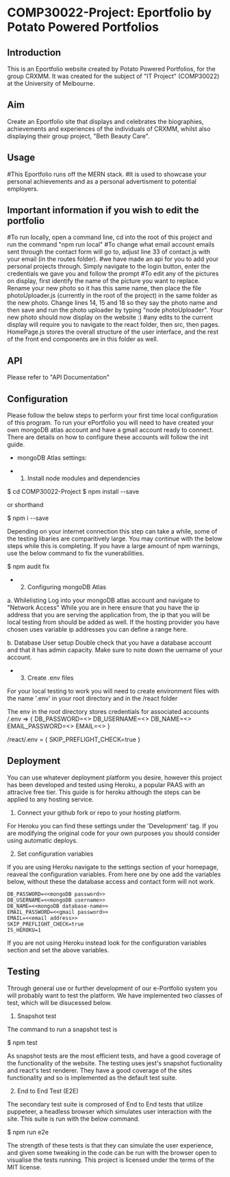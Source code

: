 # COMP30022-Project: Eportfolio by Potato Powered Portfolios

## Introduction
This is an Eportfolio website created by Potato Powered Portfolios, for the group CRXMM. It was created for
the subject of "IT Project" (COMP30022) at the University of Melbourne.

## Aim
Create an Eportfolio site that displays and celebrates the biographies, achievements and experiences of the
individuals of CRXMM, whilst also displaying their group project, "Beth Beauty Care".


## Usage
#This Eportfolio runs off the MERN stack.
#It is used to showcase your personal achievements and as a personal advertisment to potential employers. 



## Important information if you wish to edit the portfolio
#To run locally, open a command line, cd into the root of this project and run the command "npm run local" 
#To change what email account emails sent through the contact form will go to, adjust line 33 of contact.js 
with your email (in the routes folder). 
#we have made an api for you to add your personal projects through. Simply navigate to the login button, enter
the credentials we gave you and follow the prompt
#To edit any of the pictures on display, first identify the name of the picture you want to replace. Rename your 
new photo so it has this same name, then place the file photoUploader.js (currently in the root of the project) 
in the same folder as the new photo. Change lines 14, 15 and 18 so they say the photo name and then save and run 
the photo uploader by typing "node photoUploader". Your new photo should now display on the website :)
#any edits to the current display will require you to navigate to the react folder, then src, then pages. 
HomePage.js stores the overall structure of the user interface, and the rest of the front end components are in 
this folder as well.



## API
Please refer to "API Documentation"



## Configuration

Please follow the below steps to perform your first time local configuration of this program. To run your ePortfolio you will
need to have created your own mongoDB atlas account and have a gmail account ready to connect. There are details on how to configure 
these accounts will follow the init guide. 

- mongoDB Atlas settings:

- 1. Install node modules and dependencies

$ cd COMP30022-Project
$ npm install --save

or shorthand

$ npm i --save

Depending on your internet connection this step can take a while, some of the testing libaries are comparitively large. You may continue with the below steps while this is completing. 
If you have a large amount of npm warnings, use the below command to fix the vunerabilities.

$ npm audit fix


- 2. Configuring mongoDB Atlas

a. Whilelisting
Log into your mongoDB atlas account and navigate to "Network Access"
While you are in here ensure that you have the ip address that you are serving the application from, the ip that you will be local testing from 
should be added as well. If the hosting provider you have chosen uses variable ip addresses you can define a range here. 

b. Database User setup
Double check that you have a database account and that it has admin capacity. Make sure to note down the uername of your account.

- 3. Create .env files

For your local testing to work you will need to create environment files with the name '.env' in your root directory and 
in the /react folder


The env in the root directory stores credentials for associated accounts
/.env => {
    DB_PASSWORD=<<mongoDB password>>
    DB_USERNAME=<<mongoDB username>>
    DB_NAME=<<mongoDB database-name>>
    EMAIL_PASSWORD=<<gmail password>>
    EMAIL=<<email address>>
}    

/react/.env = {
    SKIP_PREFLIGHT_CHECK=true
}

## Deployment 

You can use whatever deployment platform you desire, however this project has been developed and tested using Heroku, a popular PAAS with an
attracive free tier. This guide is for heroku although the steps can be applied to any hosting service.

1. Connect your github fork or repo to your hosting platform. 

For Heroku you can find these settings under the 'Development' tag. If you are modifying the original code for your own purposes you should consider using automatic deploys.

2. Set configuration variables

If you are using Heroku navigate to the settings section of your homepage, reaveal the configuration variables. From here one by one add the variables below, without these the database access and contact form will not work. 

    DB_PASSWORD=<<mongoDB password>>
    DB_USERNAME=<<mongoDB username>>
    DB_NAME=<<mongoDB database-name>>
    EMAIL_PASSWORD=<<gmail password>>
    EMAIL=<<email address>>
    SKIP_PREFLIGHT_CHECK=true
    IS_HEROKU=1

If you are not using Heroku instead look for the configuration variables section and set the above variables. 

## Testing

Through general use or further development of our e-Portfolio system you will probably want to test the platform. We have implemented two classes of test, which will be disucessed below.

1. Snapshot test

The command to run a snapshot test is

$ npm test

As snapshot tests are the most efficient tests, and have a good coverage of the functionality of the website. The testing uses jest's snapshot fuctionality and react's test renderer. They have a good coverage of the sites functionality and so is implemented as the default test suite.  

2. End to End Test (E2E)

The secondary test suite is comprosed of End to End tests that utilize puppeteer, a headless browser which simulates user interaction with the site. This suite is run with the below command. 

$ npm run e2e

The strength of these tests is that they can simulate the user experience, and given some tweaking in the code can be run with the browser open to visualise the tests running. 
This project is licensed under the terms of the MIT license.
